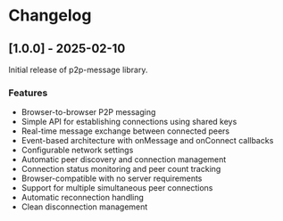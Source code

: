 # Changelog

## [1.0.0] - 2025-02-10

Initial release of p2p-message library.

### Features
- Browser-to-browser P2P messaging
- Simple API for establishing connections using shared keys
- Real-time message exchange between connected peers
- Event-based architecture with onMessage and onConnect callbacks
- Configurable network settings
- Automatic peer discovery and connection management
- Connection status monitoring and peer count tracking
- Browser-compatible with no server requirements
- Support for multiple simultaneous peer connections
- Automatic reconnection handling
- Clean disconnection management
